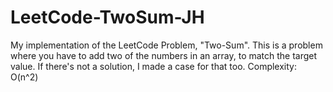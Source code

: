 # LeetCode-TwoSum-JH
My implementation of the LeetCode Problem, "Two-Sum". This is a problem where you have to add two of the numbers in an array, to match the target value. If there's not a solution, I made a case for that too.  Complexity: O(n^2)
